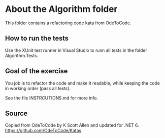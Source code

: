 ﻿# About the Algorithm folder

This folder contains a refactoring code kata from OdeToCode.

## How to run the tests

Use the XUnit test runner in Visual Studio to runn all tests in the folder
Algorithm.Tests.

## Goal of the exercise

You job is to refactor the code and make it readable, while keeping the code 
in working order (pass all tests).

See the file INSTRCUTIONS.md for more info.

## Source

Copied from OdeToCode by K Scott Allen and updated for .NET 6.
https://github.com/OdeToCode/Katas

